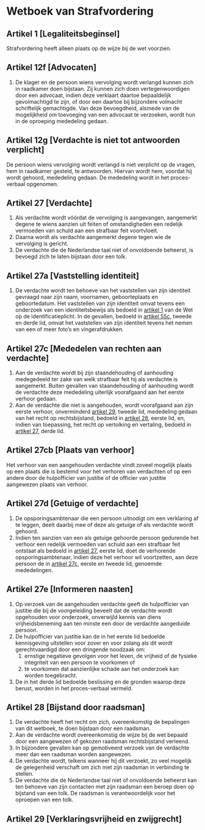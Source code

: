 # Wetboek van Strafvordering
## Artikel 1 [Legaliteitsbeginsel]
Strafvordering heeft alleen plaats op de wijze bij de wet voorzien.

## Artikel 12f [Advocaten]
1. De klager en de persoon wiens vervolging wordt verlangd kunnen zich in raadkamer doen bijstaan. Zij kunnen zich doen vertegenwoordigen door een advocaat, indien deze verklaart daartoe bepaaldelijk gevolmachtigd te zijn, of door een daartoe bij bijzondere volmacht schriftelijk gemachtigde. Van deze bevoegdheid, alsmede van de mogelijkheid om toevoeging van een advocaat te verzoeken, wordt hun in de oproeping mededeling gedaan.

## Artikel 12g [Verdachte is niet tot antwoorden verplicht]
De persoon wiens vervolging wordt verlangd is niet verplicht op de vragen, hem in raadkamer gesteld, te antwoorden. Hiervan wordt hem, voordat hij wordt gehoord, mededeling gedaan. De mededeling wordt in het proces-verbaal opgenomen.

## Artikel 27 [Verdachte]
1. Als verdachte wordt vóórdat de vervolging is aangevangen, aangemerkt degene te wiens aanzien uit feiten of omstandigheden een redelijk vermoeden van schuld aan een strafbaar feit voortvloeit.
2. Daarna wordt als verdachte aangemerkt degene tegen wie de vervolging is gericht.
3. De verdachte die de Nederlandse taal niet of onvoldoende beheerst, is bevoegd zich te laten bijstaan door een tolk.

## Artikel 27a [Vaststelling identiteit]
1. De verdachte wordt ten behoeve van het vaststellen van zijn identiteit gevraagd naar zijn naam, voornamen, geboorteplaats en geboortedatum. Het vaststellen van zijn identiteit omvat tevens een onderzoek van een identiteitsbewijs als bedoeld in [artikel 1](wet-op-de-identificatieplicht.md#artikel-1) van de Wet op de identificatieplicht. In de gevallen, bedoeld in [artikel 55c](wetboek-van-strafrecht.md#artikel-55c), tweede en derde lid, omvat het vaststellen van zijn identiteit tevens het nemen van een of meer foto’s en vingerafdrukken.

## Artikel 27c [Mededelen van rechten aan verdachte]
1. Aan de verdachte wordt bij zijn staandehouding of aanhouding medegedeeld ter zake van welk strafbaar feit hij als verdachte is aangemerkt. Buiten gevallen van staandehouding of aanhouding wordt de verdachte deze mededeling uiterlijk voorafgaand aan het eerste verhoor gedaan.
2. Aan de verdachte die niet is aangehouden, wordt voorafgaand aan zijn eerste verhoor, onverminderd [artikel 29](#artikel-29-verklaringsvrijheid-en-zwijgrecht), tweede lid, mededeling gedaan van het recht op rechtsbijstand, bedoeld in [artikel 28](#artikel-28-bijstand-door-raadsman), eerste lid, en, indien van toepassing, het recht op vertolking en vertaling, bedoeld in [artikel 27](#artikel-27-verdachte), derde lid.

## Artikel 27cb [Plaats van verhoor]
Het verhoor van een aangehouden verdachte vindt zoveel mogelijk plaats op een plaats die is bestemd voor het verhoren van verdachten of op een andere door de hulpofficier van justitie of de officier van justitie aangewezen plaats van verhoor.

## Artikel 27d [Getuige of verdachte]
1. De opsporingsambtenaar die een persoon uitnodigt om een verklaring af te leggen, deelt daarbij mee of deze als getuige of als verdachte wordt gehoord.
2. Indien ten aanzien van een als getuige gehoorde persoon gedurende het verhoor een redelijk vermoeden van schuld aan een strafbaar feit ontstaat als bedoeld in [artikel 27](#artikel-27-verdachte), eerste lid, doet de verhorende opsporingsambtenaar, indien deze het verhoor wil voortzetten, aan deze persoon de in [artikel 27c](#artikel-27c-mededelen-van-rechten-aan-verdachte), eerste en tweede lid, genoemde mededelingen.

## Artikel 27e [Informeren naasten]
1. Op verzoek van de aangehouden verdachte geeft de hulpofficier van justitie die bij de voorgeleiding beveelt dat de verdachte wordt opgehouden voor onderzoek, onverwijld kennis van diens vrijheidsbeneming aan ten minste een door de verdachte aangeduide persoon.
2. De hulpofficier van justitie kan de in het eerste lid bedoelde kennisgeving uitstellen voor zover en voor zolang als dit wordt gerechtvaardigd door een dringende noodzaak om:
    1. ernstige negatieve gevolgen voor het leven, de vrijheid of de fysieke integriteit van een persoon te voorkomen of
    2. te voorkomen dat aanzienlijke schade aan het onderzoek kan worden toegebracht.
2. De in het derde lid bedoelde beslissing en de gronden waarop deze berust, worden in het proces-verbaal vermeld.

## Artikel 28 [Bijstand door raadsman]
1. De verdachte heeft het recht om zich, overeenkomstig de bepalingen van dit wetboek, te doen bijstaan door een raadsman.
2. Aan de verdachte wordt overeenkomstig de wijze bij de wet bepaald door een aangewezen of gekozen raadsman rechtsbijstand verleend.
3. In bijzondere gevallen kan op gemotiveerd verzoek van de verdachte meer dan een raadsman worden aangewezen.
4. De verdachte wordt, telkens wanneer hij dit verzoekt, zo veel mogelijk de gelegenheid verschaft om zich met zijn raadsman in verbinding te stellen.
5. De verdachte die de Nederlandse taal niet of onvoldoende beheerst kan ten behoeve van zijn contacten met zijn raadsman een beroep doen op bijstand van een tolk. De raadsman is verantwoordelijk voor het oproepen van een tolk.

## Artikel 29 [Verklaringsvrijheid en zwijgrecht]